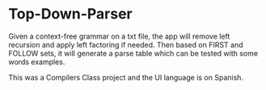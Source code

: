 # Top-Down-Parser
Given a context-free grammar on a txt file, the app will remove left recursion and apply left factoring if needed. 
Then based on FIRST and FOLLOW sets, it will generate a parse table which can be tested with some words examples. 

This was a Compilers Class project and the UI language is on Spanish.
